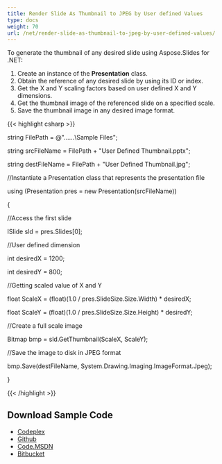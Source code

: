 ```yaml
---
title: Render Slide As Thumbnail to JPEG by User defined Values
type: docs
weight: 70
url: /net/render-slide-as-thumbnail-to-jpeg-by-user-defined-values/
---
```


To generate the thumbnail of any desired slide using Aspose.Slides for .NET:

1. Create an instance of the **Presentation** class.
1. Obtain the reference of any desired slide by using its ID or index.
1. Get the X and Y scaling factors based on user defined X and Y dimensions.
1. Get the thumbnail image of the referenced slide on a specified scale.
1. Save the thumbnail image in any desired image format.

{{< highlight csharp >}}

 string FilePath = @"..\..\..\Sample Files\";

string srcFileName = FilePath + "User Defined Thumbnail.pptx";

string destFileName = FilePath + "User Defined Thumbnail.jpg";

//Instantiate a Presentation class that represents the presentation file

using (Presentation pres = new Presentation(srcFileName))

{

//Access the first slide

ISlide sld = pres.Slides[0];

//User defined dimension

int desiredX = 1200;

int desiredY = 800;

//Getting scaled value  of X and Y

float ScaleX = (float)(1.0 / pres.SlideSize.Size.Width) * desiredX;

float ScaleY = (float)(1.0 / pres.SlideSize.Size.Height) * desiredY;

//Create a full scale image

Bitmap bmp = sld.GetThumbnail(ScaleX, ScaleY);

//Save the image to disk in JPEG format

bmp.Save(destFileName, System.Drawing.Imaging.ImageFormat.Jpeg);

}

{{< /highlight >}}
## **Download Sample Code**
- [Codeplex](https://asposeslidesopenxml.codeplex.com/releases/view/619597)
- [Github](https://github.com/aspose-slides/Aspose.Slides-for-.NET/releases/tag/MissingFeaturesAsposeSlidesForOpenXMLv1.1)
- [Code.MSDN](https://code.msdn.microsoft.com/AsposeSlides-Features-9866600c)
- [Bitbucket](https://bitbucket.org/asposemarketplace/aspose-for-openxml/downloads/User%20Defined%20Thumbnail%20%28Aspose.Slides%29.zip)
